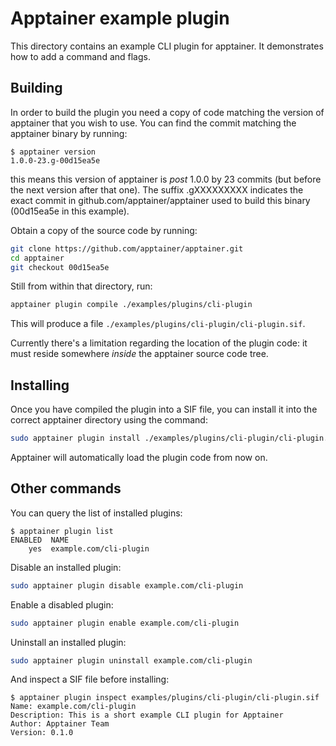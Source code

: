 # Apptainer example plugin

This directory contains an example CLI plugin for apptainer. It demonstrates
how to add a command and flags.

## Building

In order to build the plugin you need a copy of code matching the version of
apptainer that you wish to use. You can find the commit matching the
apptainer binary by running:

```console
$ apptainer version
1.0.0-23.g-00d15ea5e
```

this means this version of apptainer is _post_ 1.0.0 by 23 commits (but before the
next version after that one). The suffix .gXXXXXXXXX indicates the exact
commit in github.com/apptainer/apptainer used to build this binary
(00d15ea5e in this example).

Obtain a copy of the source code by running:

```sh
git clone https://github.com/apptainer/apptainer.git
cd apptainer
git checkout 00d15ea5e
```

Still from within that directory, run:

```sh
apptainer plugin compile ./examples/plugins/cli-plugin
```

This will produce a file `./examples/plugins/cli-plugin/cli-plugin.sif`.

Currently there's a limitation regarding the location of the plugin code: it
must reside somewhere _inside_ the apptainer source code tree.

## Installing

Once you have compiled the plugin into a SIF file, you can install it into the
correct apptainer directory using the command:

```sh
sudo apptainer plugin install ./examples/plugins/cli-plugin/cli-plugin.sif
```

Apptainer will automatically load the plugin code from now on.

## Other commands

You can query the list of installed plugins:

```console
$ apptainer plugin list
ENABLED  NAME
    yes  example.com/cli-plugin
```

Disable an installed plugin:

```sh
sudo apptainer plugin disable example.com/cli-plugin
```

Enable a disabled plugin:

```sh
sudo apptainer plugin enable example.com/cli-plugin
```

Uninstall an installed plugin:

```sh
sudo apptainer plugin uninstall example.com/cli-plugin
```

And inspect a SIF file before installing:

```console
$ apptainer plugin inspect examples/plugins/cli-plugin/cli-plugin.sif
Name: example.com/cli-plugin
Description: This is a short example CLI plugin for Apptainer
Author: Apptainer Team
Version: 0.1.0
```
